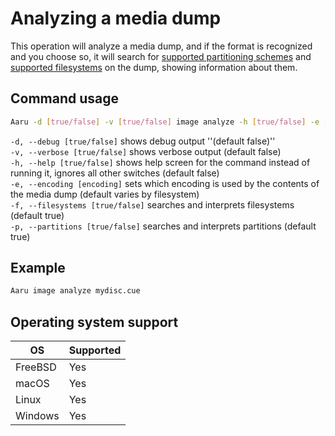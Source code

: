 # Analyzing a media dump

This operation will analyze a media dump, and if the format is recognized and you choose so, it will search
for [supported partitioning schemes](Partitioning-schemes-recognized-by-Aaru.md)
and [supported filesystems](Filesystems-recognized-by-Aaru.md) on the dump, showing information about them.

## Command usage

```bash
Aaru -d [true/false] -v [true/false] image analyze -h [true/false] -e [encoding] -f [true/false] -p [true/false] <image-path>
```

`-d, --debug [true/false]` shows debug output ''(default false)''  
`-v, --verbose [true/false]` shows verbose output (default false)  
`-h, --help [true/false]` shows help screen for the command instead of running it, ignores all other switches (default
false)  
`-e, --encoding [encoding]` sets which encoding is used by the contents of the media dump (default varies by
filesystem)  
`-f, --filesystems [true/false]` searches and interprets filesystems (default true)  
`-p, --partitions [true/false]` searches and interprets partitions (default true)

## Example

```bash
Aaru image analyze mydisc.cue
```

## Operating system support

| OS | Supported |
|----|-----------|
| FreeBSD | Yes  |
| macOS   | Yes  |
| Linux   | Yes  |
| Windows | Yes  |
